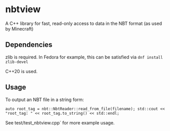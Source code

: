# nbtview
A C++ library for fast, read-only access to data in the NBT format (as used by Minecraft)

## Dependencies

zlib is required.  In Fedora for example, this can be satisfied via `dnf install zlib-devel`

C++20 is used.

## Usage

To output an NBT file in a string form:

`
auto root_tag = nbt::NbtReader::read_from_file(filename);
std::cout << "root_tag: " << root_tag.to_string() << std::endl;
`

See test/test_nbtview.cpp` for more example usage.
